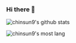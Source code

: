 ### Hi there 👋

![chinsun9's github stats](https://github-readme-stats.vercel.app/api?username=chinsun9&show_icons=true&count_private=true)

![chinsun9's most lang](https://github-readme-stats.vercel.app/api/top-langs/?username=chinsun9&exclude_repo=chinsun9.github.io)

<!--
**chinsun9/chinsun9** is a ✨ _special_ ✨ repository because its `README.md` (this file) appears on your GitHub profile.

Here are some ideas to get you started:

- 🔭 I’m currently working on ...
- 🌱 I’m currently learning ...
- 👯 I’m looking to collaborate on ...
- 🤔 I’m looking for help with ...
- 💬 Ask me about ...
- 📫 How to reach me: ...
- 😄 Pronouns: ...
- ⚡ Fun fact: ...
-->
